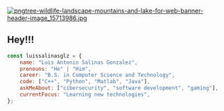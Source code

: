 [![pngtree-wildlife-landscape-mountains-and-lake-for-web-banner-header-image_15713986.jpg](https://i.postimg.cc/nc0G2k1Q/pngtree-wildlife-landscape-mountains-and-lake-for-web-banner-header-image-15713986.jpg)](https://postimg.cc/56QzN8Tx)
## Hey!!!
```javascript
const luissalinasglz = {
    name: "Luis Antonio Salinas Gonzalez",
    pronouns: "He" | "Him",
    career: "B.S. in Computer Science and Technology",
    code: ["C++", "Python", "Matlab", "Java"],
    askMeAbout: ["cibersecurity", "software development", "gaming"],
    currentFocus: "Learning new technologies",
};
```
